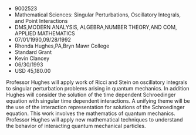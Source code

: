 
* 9002523
* Mathematical Sciences: Singular Perturbations, Oscillatory Integrals, and Point Interactions
* DMS,MODERN ANALYSIS, ALGEBRA,NUMBER THEORY,AND COM, APPLIED MATHEMATICS
* 07/01/1990,09/28/1992
* Rhonda Hughes,PA,Bryn Mawr College
* Standard Grant
* Kevin Clancey
* 06/30/1993
* USD 45,180.00

Professor Hughes will apply work of Ricci and Stein on oscillatory integrals to
singular perturbation problems arising in quantum mechanics. In addition Hughes
will consider the solution of the time dependent Schroedinger equation with
singular time dependent interactions. A unifying theme will be the use of the
interaction representation for solutions of the Schroedinger equation. This work
involves the mathematics of quantum mechanics. Professor Hughes will apply new
mathematical techniques to understand the behavior of interacting quantum
mechanical particles.
